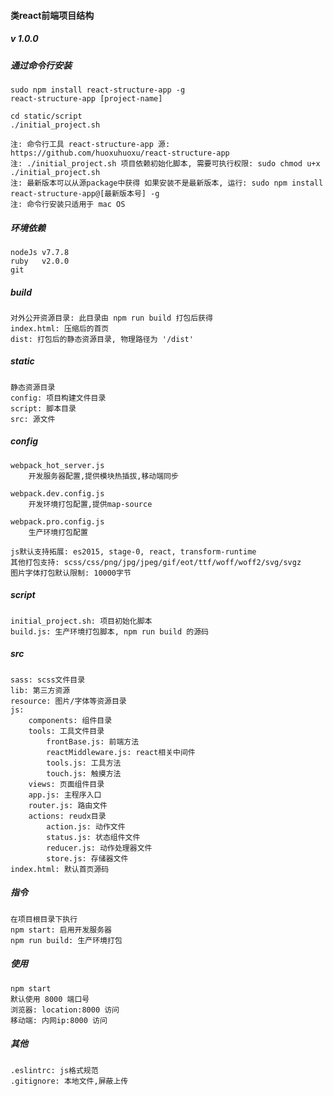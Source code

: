 #### 类react前端项目结构	
##### v 1.0.0

##### 通过命令行安装
	sudo npm install react-structure-app -g
	react-structure-app [project-name]

	cd static/script
	./initial_project.sh

	注: 命令行工具 react-structure-app 源: https://github.com/huoxuhuoxu/react-structure-app
	注: ./initial_project.sh 项目依赖初始化脚本, 需要可执行权限: sudo chmod u+x ./initial_project.sh
	注: 最新版本可以从源package中获得 如果安装不是最新版本, 运行: sudo npm install react-structure-app@[最新版本号] -g
	注: 命令行安装只适用于 mac OS 


##### 环境依赖
	nodeJs v7.7.8
	ruby   v2.0.0
	git

##### build 
	对外公开资源目录: 此目录由 npm run build 打包后获得
	index.html: 压缩后的首页
	dist: 打包后的静态资源目录, 物理路径为 '/dist'

##### static
	静态资源目录
	config: 项目构建文件目录
	script: 脚本目录
	src: 源文件
	
##### config
	webpack_hot_server.js
		开发服务器配置,提供模块热插拔,移动端同步
	
	webpack.dev.config.js
		开发环境打包配置,提供map-source
		
	webpack.pro.config.js
		生产环境打包配置
		
	js默认支持拓展: es2015, stage-0, react, transform-runtime
	其他打包支持: scss/css/png/jpg/jpeg/gif/eot/ttf/woff/woff2/svg/svgz
	图片字体打包默认限制: 10000字节
	
##### script
	initial_project.sh: 项目初始化脚本
	build.js: 生产环境打包脚本, npm run build 的源码
	
##### src
	sass: scss文件目录
	lib: 第三方资源
	resource: 图片/字体等资源目录
	js:
		components: 组件目录
		tools: 工具文件目录
			frontBase.js: 前端方法
			reactMiddleware.js: react相关中间件
			tools.js: 工具方法
			touch.js: 触摸方法
		views: 页面组件目录
		app.js: 主程序入口
		router.js: 路由文件
		actions: reudx目录
			action.js: 动作文件
			status.js: 状态组件文件
			reducer.js: 动作处理器文件
			store.js: 存储器文件
	index.html: 默认首页源码
				
	
		
##### 指令
	在项目根目录下执行
	npm start: 启用开发服务器
	npm run build: 生产环境打包 


##### 使用
	npm start
	默认使用 8000 端口号
	浏览器: location:8000 访问
	移动端: 内网ip:8000 访问


##### 其他
	.eslintrc: js格式规范
	.gitignore: 本地文件,屏蔽上传





